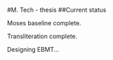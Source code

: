 #M. Tech - thesis
##Current status

Moses baseline complete.

Transliteration complete.

Designing EBMT...
